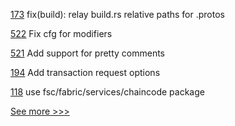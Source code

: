 
[173](https://github.com/hyperledger-labs/weaver-dlt-interoperability/pull/173) fix(build): relay build.rs relative paths for .protos

[522](https://github.com/hyperledger-labs/solang/pull/522) Fix cfg for modifiers

[521](https://github.com/hyperledger-labs/solang/pull/521) Add support for pretty comments

[194](https://github.com/hyperledger/fabric-sdk-go/pull/194) Add transaction request options

[118](https://github.com/hyperledger-labs/fabric-token-sdk/pull/118) use fsc/fabric/services/chaincode package


[See more >>>](https://start-here.hyperledger.org/pull-requests)
